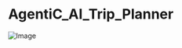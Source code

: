 ﻿# AgentiC_AI_Trip_Planner
![Image](https://github.com/user-attachments/assets/595a8a3a-9327-4988-b696-4abd913ddaf4)
